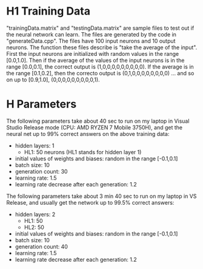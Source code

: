 # H1 Training Data

"trainingData.matrix" and "testingData.matrix" are sample files to test out if the neural network
can learn. The files are generated by the code in "generateData.cpp".
The files have 100 input neurons and 10 output neurons. The function these files describe
is "take the average of the input". First the input neurons are initialized with random values in the 
range [0.0,1.0]. Then if the average of the values of the input neurons is in the range 
[0.0,0.1], the correct output is (1,0,0,0,0,0,0,0,0,0). If the average is in the range [0.1,0.2],
then the correcto output is (0,1,0,0,0,0,0,0,0,0) ... and so on up to [0.9,1.0], (0,0,0,0,0,0,0,0,0,1).

# H Parameters

The following parameters take about 40 sec to run on my laptop in Visual Studio Release mode
(CPU: AMD RYZEN 7 Mobile 3750H), and get the neural net up to 99% correct answers on the above training data:
 - hidden layers: 1
    - HL1: 50 neurons (HL1 stands for hidden layer 1)
 - initial values of weights and biases: random in the range [-0.1,0.1]
 - batch size: 10
 - generation count: 30
 - learning rate: 1.5
 - learning rate decrease after each generation: 1.2

 
The following parameters take about 3 min 40 sec to run on my laptop in VS Release, and usually get the network
up to 99.5% correct answers:
 - hidden layers: 2
   - HL1: 50
   - HL2: 50
 - initial values of weights and biases: random in the range [-0.1,0.1]
 - batch size: 10
 - generation count: 40
 - learning rate: 1.5
 - learning rate decrease after each generation: 1.2
